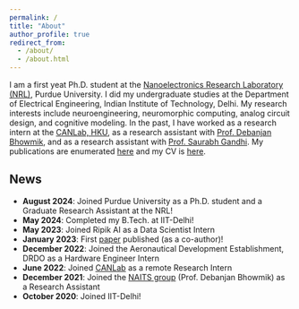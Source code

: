 ```yaml
---
permalink: /
title: "About"
author_profile: true
redirect_from: 
  - /about/
  - /about.html
---
```


I am a first yeat Ph.D. student at the [Nanoelectronics Research Laboratory (NRL)](https://engineering.purdue.edu/NRL), Purdue University. I did my undergraduate studies at the Department of Electrical Engineering, Indian Institute of Technology, Delhi. My research interests include neuroengineering, neuromorphic computing, analog circuit design, and cognitive modeling. In the past, I have worked as a research intern at the [CANLab, HKU](https://canlab.hku.hk/), as a research assistant with [Prof. Debanjan Bhowmik](https://www.ee.iitb.ac.in/web/people/debanjan-bhowmik/), and as a research assistant with [Prof. Saurabh Gandhi](https://web.iitd.ac.in/~gsaurabhr/). My publications are enumerated [here](/publications/) and my CV is [here](/cv/).

News
------
* **August 2024**: Joined Purdue University as a Ph.D. student and a Graduate Research Assistant at the NRL!
* **May 2024**: Completed my B.Tech. at IIT-Delhi!
* **May 2023**: Joined Ripik AI as a Data Scientist Intern
* **January 2023**: First [paper](/publications/demonstration_synaptic_behavior) published (as a co-author)!
* **December 2022**: Joined the Aeronautical Development Establishment, DRDO as a Hardware Engineer Intern
* **June 2022**: Joined [CANLab](https://canlab.hku.hk/) as a remote Research Intern
* **December 2021**: Joined the [NAITS group](https://web.iitd.ac.in/~debanjan/) (Prof. Debanjan Bhowmik) as a Research Assistant
* **October 2020**: Joined IIT-Delhi!
